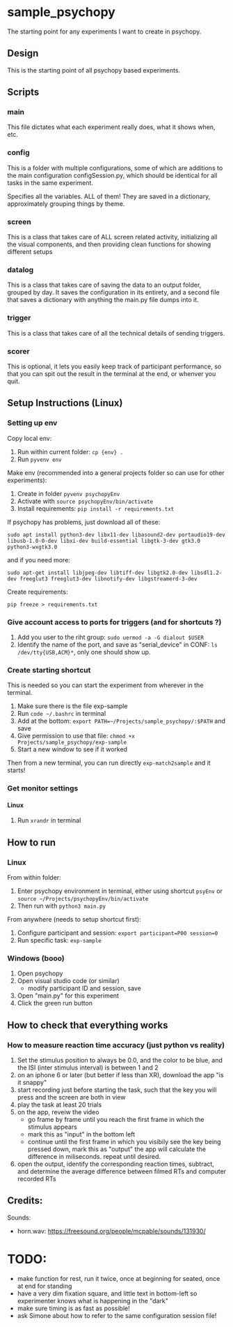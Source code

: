 # sample_psychopy

The starting point for any experiments I want to create in psychopy.

## Design

This is the starting point of all psychopy based experiments.

## Scripts

### main

This file dictates what each experiment really does, what it shows when, etc.

### config

This is a folder with multiple configurations, some of which are additions to the main configuration configSession.py, which should be identical for all tasks in the same experiment.

Specifies all the variables. ALL of them! They are saved in a dictionary, approximately grouping things by theme.

### screen

This is a class that takes care of ALL screen related activity, initializing all the visual components, and then providing clean functions for showing different setups

### datalog

This is a class that takes care of saving the data to an output folder, grouped by day. It saves the configuration in its entirety, and a second file that saves a dictionary with anything the main.py file dumps into it.

### trigger

This is a class that takes care of all the technical details of sending triggers.

### scorer

This is optional, it lets you easily keep track of participant performance, so that you can spit out the result in the terminal at the end, or whenver you quit.

## Setup Instructions (Linux)

### Setting up env

Copy local env:

1. Run within current folder: `cp {env} .`
2. Run `pyvenv env`

Make env (recommended into a general projects folder so can use for other experiments):

1. Create in folder `pyvenv psychopyEnv`
2. Activate with `source psychopyEnv/bin/activate`
3. Install requirements: `pip install -r requirements.txt`

If psychopy has problems, just download all of these:

`sudo apt install python3-dev libx11-dev libasound2-dev portaudio19-dev libusb-1.0-0-dev libxi-dev build-essential libgtk-3-dev gtk3.0 python3-wxgtk3.0`

and if you need more:

`sudo apt-get install libjpeg-dev libtiff-dev libgtk2.0-dev libsdl1.2-dev freeglut3 freeglut3-dev libnotify-dev libgstreamerd-3-dev`

Create requirements:

`pip freeze > requirements.txt`

### Give account access to ports for triggers (and for shortcuts ?)

1. Add you user to the riht group: `sudo uermod -a -G dialout $USER`
2. Identify the name of the port, and save as "serial_device" in CONF: `ls /dev/tty{USB,ACM}*`, only one should show up.

### Create starting shortcut

This is needed so you can start the experiment from wherever in the terminal.

1. Make sure there is the file exp-sample
2. Run `code ~/.bashrc` in terminal
3. Add at the bottom: `export PATH=~/Projects/sample_psychopy/:$PATH` and save
4. Give permission to use that file: `chmod +x Projects/sample_psychopy/exp-sample`
5. Start a new window to see if it worked

Then from a new terminal, you can run directly `exp-match2sample` and it starts!

### Get monitor settings

#### Linux

1. Run `xrandr` in terminal

## How to run

### Linux

From within folder:

1. Enter psychopy environment in terminal, either using shortcut `psyEnv` or `source ~/Projects/psychopyEnv/bin/activate`
2. Then run with `python3 main.py`

From anywhere (needs to setup shortcut first):

1. Configure participant and session: `export participant=P00 session=0`
2. Run specific task: `exp-sample`

### Windows (booo)

1. Open psychopy
2. Open visual studio code (or similar)
   - modify participant ID and session, save
3. Open "main.py" for this experiment
4. Click the green run button

## How to check that everything works

### How to measure reaction time accuracy (just python vs reality)

1. Set the stimulus position to always be 0.0, and the color to be blue, and the ISI (inter stimulus interval) is between 1 and 2
2. on an iphone 6 or later (but better if less than XR), download the app "is it snappy"
3. start recording just before starting the task, such that the key you will press and the screen are both in view
4. play the task at least 20 trials
5. on the app, reveiw the video
   - go frame by frame until you reach the first frame in which the stimulus appears
   - mark this as "input" in the bottom left
   - continue until the first frame in which you visibily see the key being pressed down, mark this as "output"
     the app will calculate the difference in miliseconds. repeat until desired.
6. open the output, identify the corresponding reaction times, subtract, and determine the average difference between filmed RTs and computer recorded RTs

## Credits:

Sounds:

- horn.wav: https://freesound.org/people/mcpable/sounds/131930/

# TODO:

- make function for rest, run it twice, once at beginning for seated, once at end for standing
- have a very dim fixation square, and little text in bottom-left so experimenter knows what is happening in the "dark"
- make sure timing is as fast as possible!
- ask Simone about how to refer to the same configuration session file!
